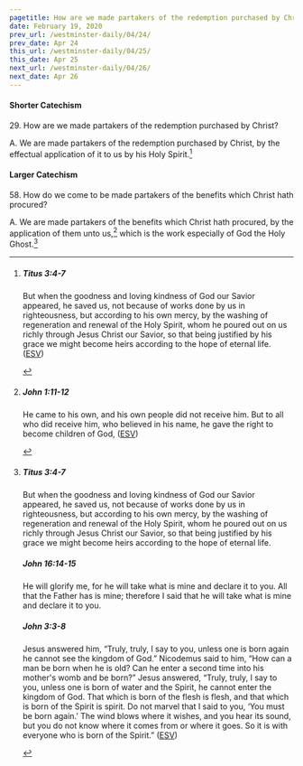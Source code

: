 ```yaml
---
pagetitle: How are we made partakers of the redemption purchased by Christ?
date: February 19, 2020
prev_url: /westminster-daily/04/24/
prev_date: Apr 24
this_url: /westminster-daily/04/25/
this_date: Apr 25
next_url: /westminster-daily/04/26/
next_date: Apr 26
---
```


#### Shorter Catechism

29\. How are we made partakers of the redemption purchased by Christ?

A. We are made partakers of the redemption purchased by Christ, by the effectual application of it to us by his Holy Spirit.[^fnref:wsc1]


[^fnref:wsc1]: <div class="esv"><h5>Titus 3:4-7</h5> <div class="esv-text"><p id="p56003004.01-1">But when the goodness and loving kindness of God our Savior appeared, he saved us, not because of works done by us in righteousness, but according to his own mercy, by the washing of regeneration and renewal of the Holy Spirit, whom he poured out on us richly through Jesus Christ our Savior, so that being justified by his grace we might become heirs according to the hope of eternal life.  (<a href="http://www.esv.org" class="copyright">ESV</a>)</p> </div> </div>


#### Larger Catechism

58\. How do we come to be made partakers of the benefits which Christ hath procured?

A. We are made partakers of the benefits which Christ hath procured, by the application of them unto us,[^fnref:wlc1] which is the work especially of God the Holy Ghost.[^fnref:wlc2]


[^fnref:wlc1]: <div class="esv"><h5>John 1:11-12</h5> <div class="esv-text"><p id="p43001011.01-1">He came to his own, and his own people did not receive him. But to all who did receive him, who believed in his name, he gave the right to become children of God,  (<a href="http://www.esv.org" class="copyright">ESV</a>)</p> </div> </div>

[^fnref:wlc2]: <div class="esv"><h5>Titus 3:4-7</h5> <div class="esv-text"><p id="p56003004.01-1">But when the goodness and loving kindness of God our Savior appeared, he saved us, not because of works done by us in righteousness, but according to his own mercy, by the washing of regeneration and renewal of the Holy Spirit, whom he poured out on us richly through Jesus Christ our Savior, so that being justified by his grace we might become heirs according to the hope of eternal life.</p> </div><h5>John 16:14-15</h5> <div class="esv-text"><p id="p43016014.01-2"><span class="woc">He will glorify me, for he will take what is mine and declare it to you.</span> <span class="woc">All that the Father has is mine; therefore I said that he will take what is mine and declare it to you.</span></p> </div><h5>John 3:3-8</h5> <div class="esv-text"><p id="p43003003.01-3">Jesus answered him, <span class="woc">&#8220;Truly, truly, I say to you, unless one is born again he cannot see the kingdom of God.&#8221;</span> Nicodemus said to him, &#8220;How can a man be born when he is old? Can he enter a second time into his mother's womb and be born?&#8221; Jesus answered, <span class="woc">&#8220;Truly, truly, I say to you, unless one is born of water and the Spirit, he cannot enter the kingdom of God.</span> <span class="woc">That which is born of the flesh is flesh, and that which is born of the Spirit is spirit.</span> <span class="woc">Do not marvel that I said to you, &#8216;You must be born again.&#8217;</span> <span class="woc">The wind blows where it wishes, and you hear its sound, but you do not know where it comes from or where it goes. So it is with everyone who is born of the Spirit.&#8221;</span>  (<a href="http://www.esv.org" class="copyright">ESV</a>)</p> </div> </div>

